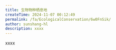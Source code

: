 ```yaml
---
title: 生物物种栖息地
createTime: 2024-11-07 00:12:49
permalink: /fa/EcologicalConservation/6w0FnSik/
author: sunshang-hl
description: xxxx
---
```


xxxx